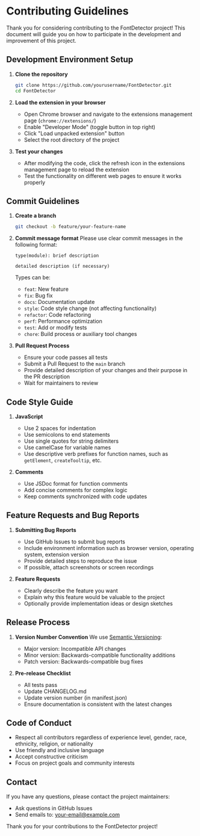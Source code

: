 # Contributing Guidelines

Thank you for considering contributing to the FontDetector project! This document will guide you on how to participate in the development and improvement of this project.

## Development Environment Setup

1. **Clone the repository**
   ```bash
   git clone https://github.com/yourusername/FontDetector.git
   cd FontDetector
   ```

2. **Load the extension in your browser**
   - Open Chrome browser and navigate to the extensions management page (`chrome://extensions/`)
   - Enable "Developer Mode" (toggle button in top right)
   - Click "Load unpacked extension" button
   - Select the root directory of the project

3. **Test your changes**
   - After modifying the code, click the refresh icon in the extensions management page to reload the extension
   - Test the functionality on different web pages to ensure it works properly

## Commit Guidelines

1. **Create a branch**
   ```bash
   git checkout -b feature/your-feature-name
   ```

2. **Commit message format**
   Please use clear commit messages in the following format:
   ```
   type(module): brief description

   detailed description (if necessary)
   ```

   Types can be:
   - `feat`: New feature
   - `fix`: Bug fix
   - `docs`: Documentation update
   - `style`: Code style change (not affecting functionality)
   - `refactor`: Code refactoring
   - `perf`: Performance optimization
   - `test`: Add or modify tests
   - `chore`: Build process or auxiliary tool changes

3. **Pull Request Process**
   - Ensure your code passes all tests
   - Submit a Pull Request to the `main` branch
   - Provide detailed description of your changes and their purpose in the PR description
   - Wait for maintainers to review

## Code Style Guide

1. **JavaScript**
   - Use 2 spaces for indentation
   - Use semicolons to end statements
   - Use single quotes for string delimiters
   - Use camelCase for variable names
   - Use descriptive verb prefixes for function names, such as `getElement`, `createTooltip`, etc.

2. **Comments**
   - Use JSDoc format for function comments
   - Add concise comments for complex logic
   - Keep comments synchronized with code updates

## Feature Requests and Bug Reports

1. **Submitting Bug Reports**
   - Use GitHub Issues to submit bug reports
   - Include environment information such as browser version, operating system, extension version
   - Provide detailed steps to reproduce the issue
   - If possible, attach screenshots or screen recordings

2. **Feature Requests**
   - Clearly describe the feature you want
   - Explain why this feature would be valuable to the project
   - Optionally provide implementation ideas or design sketches

## Release Process

1. **Version Number Convention**
   We use [Semantic Versioning](https://semver.org/):
   - Major version: Incompatible API changes
   - Minor version: Backwards-compatible functionality additions
   - Patch version: Backwards-compatible bug fixes

2. **Pre-release Checklist**
   - All tests pass
   - Update CHANGELOG.md
   - Update version number (in manifest.json)
   - Ensure documentation is consistent with the latest changes

## Code of Conduct

- Respect all contributors regardless of experience level, gender, race, ethnicity, religion, or nationality
- Use friendly and inclusive language
- Accept constructive criticism
- Focus on project goals and community interests

## Contact

If you have any questions, please contact the project maintainers:
- Ask questions in GitHub Issues
- Send emails to: your-email@example.com

Thank you for your contributions to the FontDetector project! 